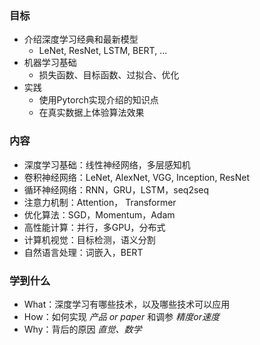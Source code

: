 ### 目标
- 介绍深度学习经典和最新模型
	- LeNet, ResNet, LSTM, BERT, ...
- 机器学习基础
	- 损失函数、目标函数、过拟合、优化
- 实践
	- 使用Pytorch实现介绍的知识点
	- 在真实数据上体验算法效果

### 内容
- 深度学习基础：线性神经网络，多层感知机
- 卷积神经网络：LeNet, AlexNet, VGG, Inception, ResNet
- 循环神经网络：RNN，GRU，LSTM，seq2seq
- 注意力机制：Attention， Transformer
- 优化算法：SGD，Momentum，Adam
- 高性能计算：并行，多GPU，分布式
- 计算机视觉：目标检测，语义分割
- 自然语言处理：词嵌入，BERT

### 学到什么
- What：深度学习有哪些技术，以及哪些技术可以应用
- How：如何实现 _产品 or paper_ 和调参 _精度or速度_
- Why：背后的原因 _直觉、数学_
